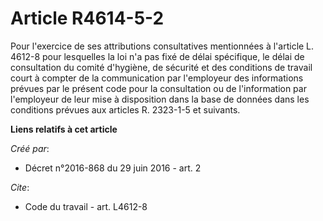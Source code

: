 # Article R4614-5-2

Pour l'exercice de ses attributions consultatives mentionnées à l'article L. 4612-8 pour lesquelles la loi n'a pas fixé de
délai spécifique, le délai de consultation du comité d'hygiène, de sécurité et des conditions de travail court à compter de
la communication par l'employeur des informations prévues par le présent code pour la consultation ou de l'information par
l'employeur de leur mise à disposition dans la base de données dans les conditions prévues aux articles R. 2323-1-5 et
suivants.

**Liens relatifs à cet article**

_Créé par_:

  - Décret n°2016-868 du 29 juin 2016 - art. 2

_Cite_:

  - Code du travail - art. L4612-8
